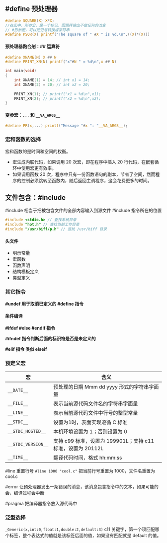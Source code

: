 ## #define 预处理器

```c
#define SQUARE(X) X*X;
//在宏中，形参宏，是一个标记，回原样输出不做任何的改变
// #形参宏，可以把记号转换成字符串
#define PSQR(X) printf("The square of " #X " is %d.\n",((X)*(X)))
```

#### 预处理器黏合剂：## 运算符

```c
#define XNAME(N) X ## N
#define PRINT_XN(N) printf("x"#N " = %d\n",x ## N)

int main(void)
{
    int XNAME(1) = 14; // int x1 = 14;
    int XNAME(2) = 20; // int x2 = 20;
    
    PRINT_XN(1); // printf("x1 = %d\n",x1);
    PRINT_XN(2); // printf("x2 = %d\n",x2);
}
```

#### 变参宏：`...` 和 `__VA_ARGS__`

```c
#define PR(x,...) printf("Message "#x ": "__VA_ARGS__);
```



### 宏和函数的选择

宏和函数的是时间和空间的权衡。

- 宏生成内联代码，如果调用 20 次宏，即在程序中插入 20 行代码，在嵌套循环中使用宏更有效率。
- 如果调用函数 20 次，程序中只有一份函数语句的副本，节省了空间，然而程序的控制必须跳转至函数内，随后返回主调程序，这会花费更多的时间。



## 文件包含：#include 

#include 相当于把被包含文件的全部内容输入到源文件 #include 指令所在的位置

```c
#include <stdio.h> // 查找系统目录
#include "hot.h" // 查找当前工作目录
#include "/usr/biff/p.h" // 查找 /usr/biff 目录
```

#### 头文件

- 明示常量
- 宏函数
- 函数声明
- 结构模板定义
- 类型定义



### 其它指令

**#undef 用于取消已定义的 #define 指令**

#### 条件编译

**#ifdef #else #endif 指令**

**#ifndef 指令判断后面的标识符是否是未定义的**

**#elif 指令 类似 elseif**



### 预定义宏

| 宏                 | 含义                                                        |
| ------------------ | ----------------------------------------------------------- |
| `__DATE__`         | 预处理的日期 Mmm dd yyyy 形式的字符串字面量                 |
| `__FILE__`         | 表示当前源代码文件名的字符串字面量                          |
| `__LINE__`         | 表示当前源代码文件中行号的整型常量                          |
| `__STDC__`         | 设置为1时，表面实现遵循 C 标准                              |
| `__STDC_HOSTED__`  | 本机环境设置为 1；否则设置为 0                              |
| `__STDC_VERSION__` | 支持 c99 标准，设置为 199901L；支持 c11 标准，设置为 20112L |
| `__TIME__`         | 翻译代码时间，格式 hh:mm:ss                                 |



#line 重置行号 `#line 1000 "cool.c"` 把当前行号重置为 1000，文件名重置为 cool.c

#error 让预处理器发出一条错误的消息，该消息包含指令中的文本，如果可能的会，编译过程会中断

#pragma 把编译器指令放入源代码中



### 泛型选择

`_Generic(x,int:0,float:1,double:2,default:3)` c11 关键字，第一个项匹配哪个标签，整个表达式的值就是该标签后面的值，如果没有匹配就是 default 的值。